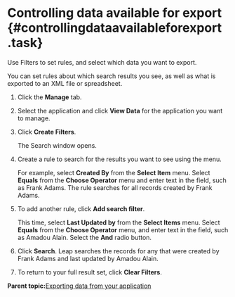 # Controlling data available for export {#controllingdataavailableforexport .task}

Use Filters to set rules, and select which data you want to export.

You can set rules about which search results you see, as well as what is exported to an XML file or spreadsheet.

1.  Click the **Manage** tab.

2.  Select the application and click **View Data** for the application you want to manage.

3.  Click **Create Filters**.

    The Search window opens.

4.  Create a rule to search for the results you want to see using the menu.

    For example, select **Created By** from the **Select Item** menu. Select **Equals** from the **Choose Operator** menu and enter text in the field, such as Frank Adams. The rule searches for all records created by Frank Adams.

5.  To add another rule, click **Add search filter**.

    This time, select **Last Updated by** from the **Select Items** menu. Select **Equals** from the **Choose Operator** menu, and enter text in the field, such as Amadou Alain. Select the **And** radio button.

6.  Click **Search**. Leap searches the records for any that were created by Frank Adams and last updated by Amadou Alain.

7.  To return to your full result set, click **Clear Filters**.


**Parent topic:**[Exporting data from your application](da_exporting_data_from_your_application.md)

